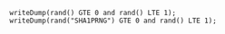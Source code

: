 ```luceescript+trycf
writeDump(rand() GTE 0 and rand() LTE 1);
writeDump(rand("SHA1PRNG") GTE 0 and rand() LTE 1);
```

